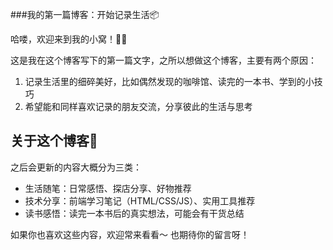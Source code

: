###我的第一篇博客：开始记录生活📦

哈喽，欢迎来到我的小窝！👋😋

这是我在这个博客写下的第一篇文字，之所以想做这个博客，主要有两个原因：
1. 记录生活里的细碎美好，比如偶然发现的咖啡馆、读完的一本书、学到的小技巧
2. 希望能和同样喜欢记录的朋友交流，分享彼此的生活与思考

## 关于这个博客🧸
之后会更新的内容大概分为三类：
- 生活随笔：日常感悟、探店分享、好物推荐
- 技术分享：前端学习笔记（HTML/CSS/JS）、实用工具推荐
- 读书感悟：读完一本书后的真实想法，可能会有干货总结

如果你也喜欢这些内容，欢迎常来看看～ 也期待你的留言呀！
